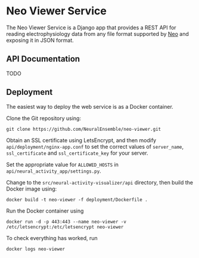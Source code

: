 # Neo Viewer Service

The Neo Viewer Service is a Django app that provides a REST API for reading electrophysiology data
from any file format supported by [Neo](http://neuralensemble.org/neo) and exposing it in JSON format.

## API Documentation

TODO

## Deployment

The easiest way to deploy the web service is as a Docker container.

Clone the Git repository using:
```
git clone https://github.com/NeuralEnsemble/neo-viewer.git
```

Obtain an SSL certificate using LetsEncrypt, and then modify `api/deployment/nginx-app.conf` to set the 
correct values of `server_name`, `ssl_certificate` and `ssl_certificate_key` for your server.

Set the appropriate value for `ALLOWED_HOSTS` in `api/neural_activity_app/settings.py`.

Change to the `src/neural-activity-visualizer/api` directory, then build the Docker image using:
```
docker build -t neo-viewer -f deployment/Dockerfile .
```

Run the Docker container using 
```
docker run -d -p 443:443 --name neo-viewer -v /etc/letsencrypt:/etc/letsencrypt neo-viewer
```

To check everything has worked, run
```
docker logs neo-viewer
```
